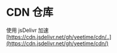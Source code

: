 # CDN 仓库
使用 jsDelivr 加速   
[https://cdn.jsdelivr.net/gh/yeetime/cdn/..](https://cdn.jsdelivr.net/gh/yeetime/cdn/)
